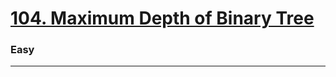 # [104. Maximum Depth of Binary Tree](https://leetcode.com/problems/maximum-depth-of-binary-tree/)
### Easy
-----
